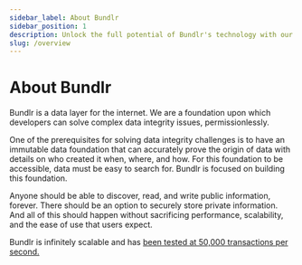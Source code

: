 ```yaml
---
sidebar_label: About Bundlr
sidebar_position: 1
description: Unlock the full potential of Bundlr's technology with our developer resources. Use our SDK and start storing data permanently with 3-4 lines of code.
slug: /overview
---
```


# About Bundlr

Bundlr is a data layer for the internet. We are a foundation upon which developers can solve complex data integrity issues, permissionlessly.

One of the prerequisites for solving data integrity challenges is to have an immutable data foundation that can accurately prove the origin of data with details on who created it when, where, and how. For this foundation to be accessible, data must be easy to search for. Bundlr is focused on building this foundation.

Anyone should be able to discover, read, and write public information, forever. There should be an option to securely store private information. And all of this should happen without sacrificing performance, scalability, and the ease of use that users expect.

Bundlr is infinitely scalable and has [been tested at 50,000 transactions per second.](https://www.youtube.com/watch?v=JKEivHKDXAo)
